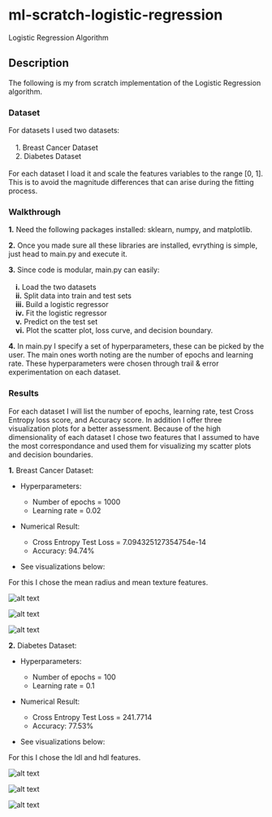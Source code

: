 # ml-scratch-logistic-regression
Logistic Regression Algorithm

## **Description**
The following is my from scratch implementation of the Logistic Regression algorithm.

### **Dataset**

For datasets I used two datasets: \
\
    &emsp;1. Breast Cancer Dataset \
    &emsp;2. Diabetes Dataset \
\
For each dataset I load it and scale the features variables to the range [0, 1]. This is to avoid the magnitude differences that can arise during the fitting process.

### **Walkthrough**

**1.** Need the following packages installed: sklearn, numpy, and matplotlib.

**2.** Once you made sure all these libraries are installed, evrything is simple, just head to main.py and execute it.

**3.** Since code is modular, main.py can easily: \
\
    &emsp;**i.** Load the two datasets \
    &emsp;**ii.** Split data into train and test sets \
    &emsp;**iii.** Build a logistic regressor \
    &emsp;**iv.** Fit the logistic regressor \
    &emsp;**v.** Predict on the test set \
    &emsp;**vi.** Plot the scatter plot, loss curve, and decision boundary.

**4.** In main.py I specify a set of hyperparameters, these can be picked by the user. The main ones worth noting are the number of epochs and learning rate. These hyperparameters were chosen through trail & error experimentation on each dataset.

### **Results**

For each dataset I will list the number of epochs, learning rate, test Cross Entropy loss score, and Accuracy score.
In addition I offer three visualization plots for a better assessment.
Because of the high dimensionality of each dataset I chose two features that I assumed to have the most correspondance and used them for visualizing my scatter plots and decision boundaries.

**1.** Breast Cancer Dataset:

- Hyperparameters:
     - Number of epochs = 1000
     - Learning rate = 0.02
 
- Numerical Result:
     - Cross Entropy Test Loss = 7.094325127354754e-14
     - Accuracy: 94.74%

- See visualizations below:

For this I chose the mean radius and mean texture features.

![alt text](https://github.com/ZainUFarhat/ml-scratch-logistic-regression/blob/main/plots/bc/bc_scatter.png?raw=true)

![alt text](https://github.com/ZainUFarhat/ml-scratch-logistic-regression/blob/main/plots/bc/bc_decision_boundary.png?raw=true)

![alt text](https://github.com/ZainUFarhat/ml-scratch-logistic-regression/blob/main/plots/bc/bc_loss.png?raw=true)

**2.** Diabetes Dataset:

- Hyperparameters:
     - Number of epochs = 100
     - Learning rate = 0.1
 
- Numerical Result:
     - Cross Entropy Test Loss = 241.7714
     - Accuracy: 77.53%

- See visualizations below:

For this I chose the ldl and hdl features.

![alt text](https://github.com/ZainUFarhat/ml-scratch-logistic-regression/blob/main/plots/db/db_scatter.png?raw=true)

![alt text](https://github.com/ZainUFarhat/ml-scratch-logistic-regression/blob/main/plots/db/db_decision_boundary.png?raw=true)

![alt text](https://github.com/ZainUFarhat/ml-scratch-logistic-regression/blob/main/plots/db/db_loss.png?raw=true)